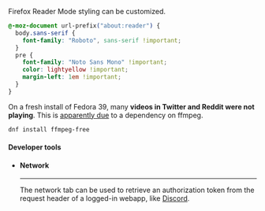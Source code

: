 Firefox Reader Mode styling can be customized.

```css
@-moz-document url-prefix("about:reader") {
  body.sans-serif {
    font-family: "Roboto", sans-serif !important;
  }
  pre {
    font-family: "Noto Sans Mono" !important;
    color: lightyellow !important;
    margin-left: 1em !important;
  }
}
```

On a fresh install of Fedora 39, many **videos in Twitter and Reddit were not playing**.
This is [apparently due](https://www.reddit.com/r/firefox/comments/w68e0i/issues_with_video_playback_on_twitter_and_reddit/) to a dependency on ffmpeg.

```sh
dnf install ffmpeg-free
```

#### Developer tools

<div class="grid cards" markdown>

-   #### Network

    ---

    The network tab can be used to retrieve an authorization token from the request header of a logged-in webapp, like [Discord](https://github.com/diamondburned/dissent).

</div>